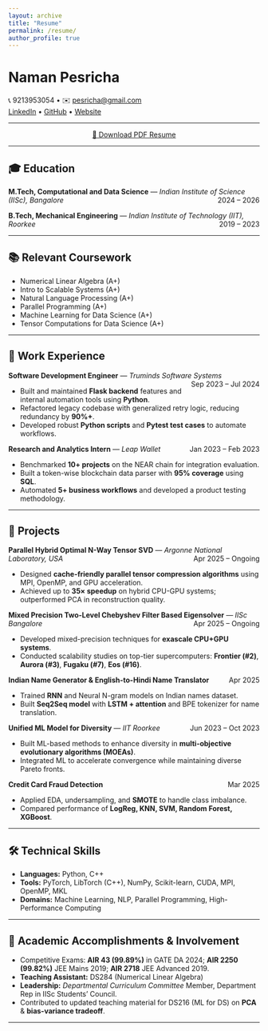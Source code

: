```yaml
---
layout: archive
title: "Resume"
permalink: /resume/
author_profile: true
---
```


# Naman Pesricha  

📞 9213953054 • ✉️ [pesricha@gmail.com](mailto:pesricha@gmail.com)  
[LinkedIn](https://www.linkedin.com/in/namanpesricha/) • [GitHub](https://github.com/pesricha/) • [Website](https://pesricha.github.io/)  

---

<div align="center">
  <a href="/assets/resume.pdf" download class="btn">
    📄 Download PDF Resume
  </a>
</div>

---


## 🎓 Education  

**M.Tech, Computational and Data Science** — *Indian Institute of Science (IISc), Bangalore* <span style="float:right;">2024 – 2026</span>  
<!-- CGPA: **9.7 / 10**   -->

**B.Tech, Mechanical Engineering** — *Indian Institute of Technology (IIT), Roorkee* <span style="float:right;">2019 – 2023</span>  
<!-- CGPA: **8.6 / 10**   -->

---

## 📚 Relevant Coursework  

- Numerical Linear Algebra (A+)  
- Intro to Scalable Systems (A+)  
- Natural Language Processing (A+)  
- Parallel Programming (A+)  
- Machine Learning for Data Science (A+)  
- Tensor Computations for Data Science (A+)  

---

## 💼 Work Experience  

**Software Development Engineer** — *Truminds Software Systems* <span style="float:right;">Sep 2023 – Jul 2024</span>  
- Built and maintained **Flask backend** features and internal automation tools using **Python**.  
- Refactored legacy codebase with generalized retry logic, reducing redundancy by **90%+**.  
- Developed robust **Python scripts** and **Pytest test cases** to automate workflows.  

**Research and Analytics Intern** — *Leap Wallet* <span style="float:right;">Jan 2023 – Feb 2023</span>  
- Benchmarked **10+ projects** on the NEAR chain for integration evaluation.  
- Built a token-wise blockchain data parser with **95% coverage** using **SQL**.  
- Automated **5+ business workflows** and developed a product testing methodology.  

---

## 🔬 Projects  

**Parallel Hybrid Optimal N-Way Tensor SVD** — *Argonne National Laboratory, USA* <span style="float:right;">Apr 2025 – Ongoing</span>  
- Designed **cache-friendly parallel tensor compression algorithms** using MPI, OpenMP, and GPU acceleration.  
- Achieved up to **35× speedup** on hybrid CPU-GPU systems; outperformed PCA in reconstruction quality.  

**Mixed Precision Two-Level Chebyshev Filter Based Eigensolver** — *IISc Bangalore* <span style="float:right;">Apr 2025 – Ongoing</span>  
- Developed mixed-precision techniques for **exascale CPU+GPU systems**.  
- Conducted scalability studies on top-tier supercomputers: **Frontier (#2)**, **Aurora (#3)**, **Fugaku (#7)**, **Eos (#16)**.  

**Indian Name Generator & English-to-Hindi Name Translator** <span style="float:right;">Apr 2025</span>  
- Trained **RNN** and Neural N-gram models on Indian names dataset.  
- Built **Seq2Seq model** with **LSTM + attention** and BPE tokenizer for name translation.  

**Unified ML Model for Diversity** — *IIT Roorkee* <span style="float:right;">Jun 2023 – Oct 2023</span>  
- Built ML-based methods to enhance diversity in **multi-objective evolutionary algorithms (MOEAs)**.  
- Integrated ML to accelerate convergence while maintaining diverse Pareto fronts.  

**Credit Card Fraud Detection** <span style="float:right;">Mar 2025</span>  
- Applied EDA, undersampling, and **SMOTE** to handle class imbalance.  
- Compared performance of **LogReg, KNN, SVM, Random Forest, XGBoost**.  

---

## 🛠 Technical Skills  

- **Languages:** Python, C++  
- **Tools:** PyTorch, LibTorch (C++), NumPy, Scikit-learn, CUDA, MPI, OpenMP, MKL  
- **Domains:** Machine Learning, NLP, Parallel Programming, High-Performance Computing  

---

## 🏅 Academic Accomplishments & Involvement  

<!-- - **Ranked 1st** in M.Tech class (CDS Dept., IISc Bangalore).   -->
- Competitive Exams: **AIR 43 (99.89%)** in GATE DA 2024; **AIR 2250 (99.82%)** JEE Mains 2019; **AIR 2718** JEE Advanced 2019.  
- **Teaching Assistant:** DS284 (Numerical Linear Algebra)
- **Leadership:** _Departmental Curriculum Committee_ Member, Department Rep in IISc Students’ Council.  
- Contributed to updated teaching material for DS216 (ML for DS) on **PCA** & **bias-variance tradeoff**.  

---
